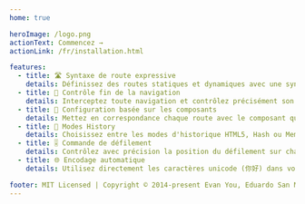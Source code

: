 ```yaml
---
home: true

heroImage: /logo.png
actionText: Commencez →
actionLink: /fr/installation.html

features:
  - title: 🛣 Syntaxe de route expressive
    details: Définissez des routes statiques et dynamiques avec une syntaxe intuitive et puissante.
  - title: 🛑 Contrôle fin de la navigation
    details: Interceptez toute navigation et contrôlez précisément son résultat.
  - title: 🧱 Configuration basée sur les composants
    details: Mettez en correspondance chaque route avec le composant qui doit s'afficher.
  - title: 🔌 Modes History
    details: Choisissez entre les modes d'historique HTML5, Hash ou Memory..
  - title: 🎚 Commande de défilement
    details: Contrôlez avec précision la position du défilement sur chaque page.
  - title: 🌐 Encodage automatique
    details: Utilisez directement les caractères unicode (你好) dans votre code.

footer: MIT Licensed | Copyright © 2014-present Evan You, Eduardo San Martin Morote
---
```


<HomeSponsors />

<script setup>
import HomeSponsors from '../.vitepress/components/HomeSponsors.vue'
</script>

